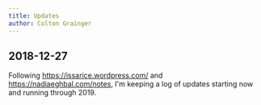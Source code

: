 ```yaml
---
title: Updates
author: Colton Grainger
---
```


## 2018-12-27

Following <https://issarice.wordpress.com/> and <https://nadiaeghbal.com/notes>, I'm keeping a log of updates starting now and running through 2019.
